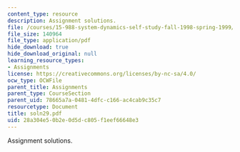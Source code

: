 ```yaml
---
content_type: resource
description: Assignment solutions.
file: /courses/15-988-system-dynamics-self-study-fall-1998-spring-1999/28a304e50b2e0d5dc805f1eef66648e3_soln29.pdf
file_size: 140964
file_type: application/pdf
hide_download: true
hide_download_original: null
learning_resource_types:
- Assignments
license: https://creativecommons.org/licenses/by-nc-sa/4.0/
ocw_type: OCWFile
parent_title: Assignments
parent_type: CourseSection
parent_uid: 78665a7a-0481-4dfc-c166-ac4cab9c35c7
resourcetype: Document
title: soln29.pdf
uid: 28a304e5-0b2e-0d5d-c805-f1eef66648e3
---
```

Assignment solutions.